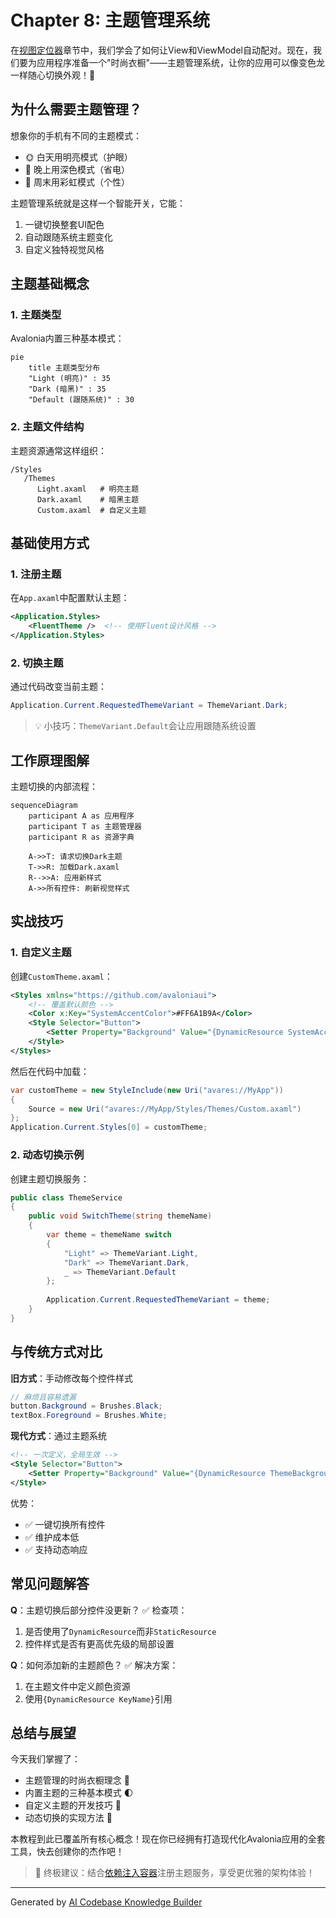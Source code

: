 # Chapter 8: 主题管理系统

在[视图定位器](07_视图定位器_.md)章节中，我们学会了如何让View和ViewModel自动配对。现在，我们要为应用程序准备一个"时尚衣橱"——主题管理系统，让你的应用可以像变色龙一样随心切换外观！🦎

## 为什么需要主题管理？

想象你的手机有不同的主题模式：
- 🌞 白天用明亮模式（护眼）
- 🌙 晚上用深色模式（省电）
- 🎨 周末用彩虹模式（个性）

主题管理系统就是这样一个智能开关，它能：
1. 一键切换整套UI配色
2. 自动跟随系统主题变化
3. 自定义独特视觉风格

## 主题基础概念

### 1. 主题类型
Avalonia内置三种基本模式：
```mermaid
pie
    title 主题类型分布
    "Light (明亮)" : 35
    "Dark (暗黑)" : 35
    "Default (跟随系统)" : 30
```

### 2. 主题文件结构
主题资源通常这样组织：
```
/Styles
   /Themes
      Light.axaml   # 明亮主题
      Dark.axaml    # 暗黑主题
      Custom.axaml  # 自定义主题
```

## 基础使用方式

### 1. 注册主题
在`App.axaml`中配置默认主题：
```xml
<Application.Styles>
    <FluentTheme />  <!-- 使用Fluent设计风格 -->
</Application.Styles>
```

### 2. 切换主题
通过代码改变当前主题：
```csharp
Application.Current.RequestedThemeVariant = ThemeVariant.Dark;
```

> 💡 小技巧：`ThemeVariant.Default`会让应用跟随系统设置

## 工作原理图解

主题切换的内部流程：

```mermaid
sequenceDiagram
    participant A as 应用程序
    participant T as 主题管理器
    participant R as 资源字典
    
    A->>T: 请求切换Dark主题
    T->>R: 加载Dark.axaml
    R-->>A: 应用新样式
    A->>所有控件: 刷新视觉样式
```

## 实战技巧

### 1. 自定义主题
创建`CustomTheme.axaml`：
```xml
<Styles xmlns="https://github.com/avaloniaui">
    <!-- 覆盖默认颜色 -->
    <Color x:Key="SystemAccentColor">#FF6A1B9A</Color>
    <Style Selector="Button">
        <Setter Property="Background" Value="{DynamicResource SystemAccentColor}"/>
    </Style>
</Styles>
```
然后在代码中加载：
```csharp
var customTheme = new StyleInclude(new Uri("avares://MyApp"))
{
    Source = new Uri("avares://MyApp/Styles/Themes/Custom.axaml")
};
Application.Current.Styles[0] = customTheme;
```

### 2. 动态切换示例
创建主题切换服务：
```csharp
public class ThemeService
{
    public void SwitchTheme(string themeName)
    {
        var theme = themeName switch
        {
            "Light" => ThemeVariant.Light,
            "Dark" => ThemeVariant.Dark,
            _ => ThemeVariant.Default
        };
        
        Application.Current.RequestedThemeVariant = theme;
    }
}
```

## 与传统方式对比

**旧方式**：手动修改每个控件样式
```csharp
// 麻烦且容易遗漏
button.Background = Brushes.Black;
textBox.Foreground = Brushes.White;
```

**现代方式**：通过主题系统
```xml
<!-- 一次定义，全局生效 -->
<Style Selector="Button">
    <Setter Property="Background" Value="{DynamicResource ThemeBackgroundBrush}"/>
</Style>
```
优势：
- ✅ 一键切换所有控件
- ✅ 维护成本低
- ✅ 支持动态响应

## 常见问题解答

**Q**：主题切换后部分控件没更新？
✅ 检查项：
1. 是否使用了`DynamicResource`而非`StaticResource`
2. 控件样式是否有更高优先级的局部设置

**Q**：如何添加新的主题颜色？
✅ 解决方案：
1. 在主题文件中定义颜色资源
2. 使用`{DynamicResource KeyName}`引用

## 总结与展望

今天我们掌握了：
- 主题管理的时尚衣橱理念 👗
- 内置主题的三种基本模式 🌓
- 自定义主题的开发技巧 🎨
- 动态切换的实现方法 🔄

本教程到此已覆盖所有核心概念！现在你已经拥有打造现代化Avalonia应用的全套工具，快去创建你的杰作吧！

> 🌟 终极建议：结合[依赖注入容器](02_依赖注入容器_.md)注册主题服务，享受更优雅的架构体验！

---

Generated by [AI Codebase Knowledge Builder](https://github.com/The-Pocket/Tutorial-Codebase-Knowledge)